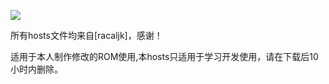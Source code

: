 ![](https://www.google.com/logos/2009/mlk09.gif)


所有hosts文件均来自[racaljk]，感谢！



适用于本人制作修改的ROM使用,本hosts只适用于学习开发使用，请在下载后10小时内删除。
